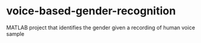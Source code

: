 # voice-based-gender-recognition
MATLAB project that identifies the gender given a recording of human voice sample
